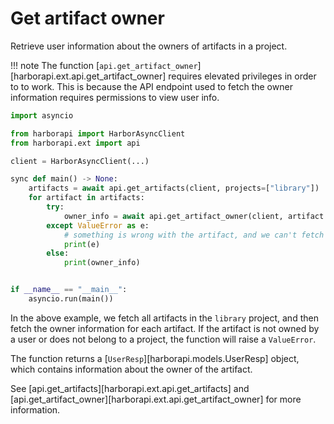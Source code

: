 # Get artifact owner

Retrieve user information about the owners of artifacts in a project.


!!! note
    The function [`api.get_artifact_owner`][harborapi.ext.api.get_artifact_owner] requires elevated privileges in order to to work. This is because the API endpoint used to fetch the owner information requires permissions to view user info.

```py title="artifactowner.py"
import asyncio

from harborapi import HarborAsyncClient
from harborapi.ext import api

client = HarborAsyncClient(...)

sync def main() -> None:
    artifacts = await api.get_artifacts(client, projects=["library"])
    for artifact in artifacts:
        try:
            owner_info = await api.get_artifact_owner(client, artifact.artifact)
        except ValueError as e:
            # something is wrong with the artifact, and we can't fetch its owner
            print(e)
        else:
            print(owner_info)


if __name__ == "__main__":
    asyncio.run(main())
```

In the above example, we fetch all artifacts in the `library` project, and then fetch the owner information for each artifact. If the artifact is not owned by a user or does not belong to a project, the function will raise a `ValueError`.

The function returns a [`UserResp`][harborapi.models.UserResp] object, which contains information about the owner of the artifact.

See [api.get_artifacts][harborapi.ext.api.get_artifacts] and [api.get_artifact_owner][harborapi.ext.api.get_artifact_owner] for more information.
